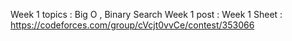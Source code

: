 Week 1 topics : Big O , Binary Search
Week 1 post   :
Week 1 Sheet  : https://codeforces.com/group/cVcjt0vvCe/contest/353066
